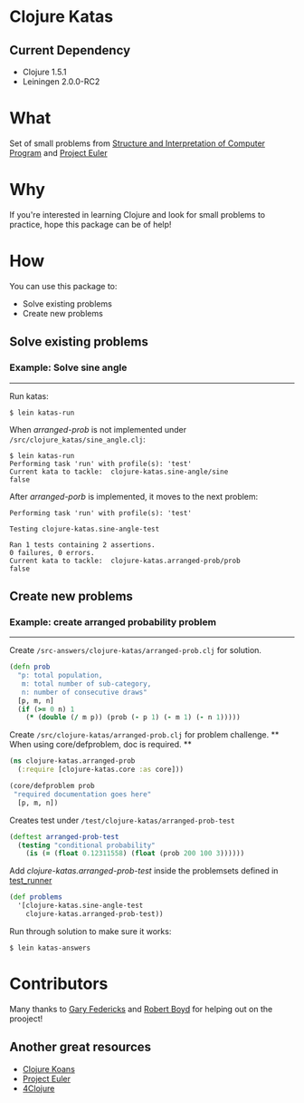 # Clojure Katas
## Current Dependency
- Clojure 1.5.1
- Leiningen 2.0.0-RC2

# What
Set of small problems from [Structure and Interpretation of Computer Program](http://mitpress.mit.edu/sicp/)
and [Project Euler](http://projecteuler.net/)

# Why
If you're interested in learning Clojure and look for small problems to practice,
hope this package can be of help!

# How
You can use this package to:
- Solve existing problems
- Create new problems

## Solve existing problems
### Example: Solve sine angle
-----------------------------
Run katas:

    $ lein katas-run

When *arranged-prob* is not implemented under `/src/clojure_katas/sine_angle.clj`:

    $ lein katas-run
    Performing task 'run' with profile(s): 'test'
    Current kata to tackle:  clojure-katas.sine-angle/sine
    false

After *arranged-porb* is implemented, it moves to the next problem:

    Performing task 'run' with profile(s): 'test'

    Testing clojure-katas.sine-angle-test

    Ran 1 tests containing 2 assertions.
    0 failures, 0 errors.
    Current kata to tackle:  clojure-katas.arranged-prob/prob
    false

## Create new problems
### Example: create arranged probability problem
-------------------------------------------------
Create `/src-answers/clojure-katas/arranged-prob.clj` for solution.

```clojure
(defn prob
  "p: total population,
   m: total number of sub-category,
   n: number of consecutive draws"
  [p, m, n]
  (if (>= 0 n) 1
    (* (double (/ m p)) (prob (- p 1) (- m 1) (- n 1)))))
```
Create `/src/clojure-katas/arranged-prob.clj` for problem challenge.
** When using core/defproblem, doc is required. **

```clojure
(ns clojure-katas.arranged-prob
  (:require [clojure-katas.core :as core]))

(core/defproblem prob
 "required documentation goes here"
  [p, m, n])
```

Creates test under `/test/clojure-katas/arranged-prob-test`

```clojure
(deftest arranged-prob-test
  (testing "conditional probability"
    (is (= (float 0.12311558) (float (prob 200 100 3))))))
```

Add *clojure-katas.arranged-prob-test* inside the problemsets defined in [test_runner](https://github.com/marshallshen/clojure-katas/blob/master/test/clojure_katas/test_runner.clj)

```clojure
(def problems
  '[clojure-katas.sine-angle-test
    clojure-katas.arranged-prob-test))
```

Run through solution to make sure it works:

    $ lein katas-answers

# Contributors
Many thanks to [Gary Federicks](https://github.com/fredericksgary) and [Robert Boyd](https://github.com/rboyd) for helping out on the prooject!

## Another great resources
* [Clojure Koans](http://clojurekoans.com/)
* [Project Euler](http://projecteuler.net/problems)
* [4Clojure](http://www.4clojure.com/)